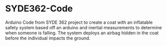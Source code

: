 # SYDE362-Code
Arduino Code from SYDE 362 project to create a coat with an inflatable safety system based off an arduino and inertial measurements to determine when someone is falling. The system deploys an airbag hidden in the coat before the individual impacts the ground.
